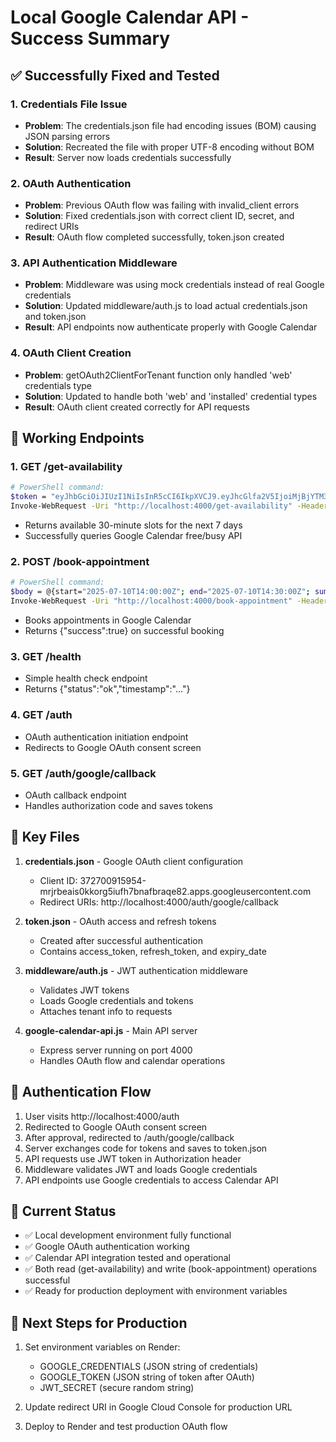 # Local Google Calendar API - Success Summary

## ✅ Successfully Fixed and Tested

### 1. **Credentials File Issue**
- **Problem**: The credentials.json file had encoding issues (BOM) causing JSON parsing errors
- **Solution**: Recreated the file with proper UTF-8 encoding without BOM
- **Result**: Server now loads credentials successfully

### 2. **OAuth Authentication**
- **Problem**: Previous OAuth flow was failing with invalid_client errors
- **Solution**: Fixed credentials.json with correct client ID, secret, and redirect URIs
- **Result**: OAuth flow completed successfully, token.json created

### 3. **API Authentication Middleware**
- **Problem**: Middleware was using mock credentials instead of real Google credentials
- **Solution**: Updated middleware/auth.js to load actual credentials.json and token.json
- **Result**: API endpoints now authenticate properly with Google Calendar

### 4. **OAuth Client Creation**
- **Problem**: getOAuth2ClientForTenant function only handled 'web' credentials type
- **Solution**: Updated to handle both 'web' and 'installed' credential types
- **Result**: OAuth client created correctly for API requests

## 🚀 Working Endpoints

### 1. GET /get-availability
```bash
# PowerShell command:
$token = "eyJhbGciOiJIUzI1NiIsInR5cCI6IkpXVCJ9.eyJhcGlfa2V5IjoiMjBjYTM3MDQzZGRlNzAzYzk2Y2MzZjg3N2EwOGUwNzciLCJpYXQiOjE3NTE1ODcxNjgsImV4cCI6MTc4MzEyMzE2OH0.oSCCbum3TKfGZVh6bHv_a0_7obDriinc8A9HVmC5Y64"
Invoke-WebRequest -Uri "http://localhost:4000/get-availability" -Headers @{"Authorization"="Bearer $token"} -Method GET
```
- Returns available 30-minute slots for the next 7 days
- Successfully queries Google Calendar free/busy API

### 2. POST /book-appointment
```bash
# PowerShell command:
$body = @{start="2025-07-10T14:00:00Z"; end="2025-07-10T14:30:00Z"; summary="Test appointment"} | ConvertTo-Json
Invoke-WebRequest -Uri "http://localhost:4000/book-appointment" -Headers @{"Authorization"="Bearer $token"; "Content-Type"="application/json"} -Method POST -Body $body
```
- Books appointments in Google Calendar
- Returns {"success":true} on successful booking

### 3. GET /health
- Simple health check endpoint
- Returns {"status":"ok","timestamp":"..."}

### 4. GET /auth
- OAuth authentication initiation endpoint
- Redirects to Google OAuth consent screen

### 5. GET /auth/google/callback
- OAuth callback endpoint
- Handles authorization code and saves tokens

## 📁 Key Files

1. **credentials.json** - Google OAuth client configuration
   - Client ID: 372700915954-mrjrbeais0kkorg5iufh7bnafbraqe82.apps.googleusercontent.com
   - Redirect URIs: http://localhost:4000/auth/google/callback

2. **token.json** - OAuth access and refresh tokens
   - Created after successful authentication
   - Contains access_token, refresh_token, and expiry_date

3. **middleware/auth.js** - JWT authentication middleware
   - Validates JWT tokens
   - Loads Google credentials and tokens
   - Attaches tenant info to requests

4. **google-calendar-api.js** - Main API server
   - Express server running on port 4000
   - Handles OAuth flow and calendar operations

## 🔑 Authentication Flow

1. User visits http://localhost:4000/auth
2. Redirected to Google OAuth consent screen
3. After approval, redirected to /auth/google/callback
4. Server exchanges code for tokens and saves to token.json
5. API requests use JWT token in Authorization header
6. Middleware validates JWT and loads Google credentials
7. API endpoints use Google credentials to access Calendar API

## 🎉 Current Status

- ✅ Local development environment fully functional
- ✅ Google OAuth authentication working
- ✅ Calendar API integration tested and operational
- ✅ Both read (get-availability) and write (book-appointment) operations successful
- ✅ Ready for production deployment with environment variables

## 🚀 Next Steps for Production

1. Set environment variables on Render:
   - GOOGLE_CREDENTIALS (JSON string of credentials)
   - GOOGLE_TOKEN (JSON string of token after OAuth)
   - JWT_SECRET (secure random string)

2. Update redirect URI in Google Cloud Console for production URL

3. Deploy to Render and test production OAuth flow 